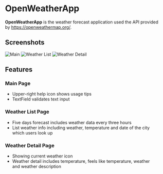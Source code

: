 # OpenWeatherApp

**OpenWeatherApp** is the weather forecast application used the API provided by https://openweathermap.org/.

## Screenshots
![Main](https://user-images.githubusercontent.com/63318866/110850492-13ca4000-826d-11eb-8da4-ef0210302b3b.PNG)
![Weather List](https://user-images.githubusercontent.com/63318866/110850495-14fb6d00-826d-11eb-8d75-5f1f99ca6464.PNG)
![Weather Detail](https://user-images.githubusercontent.com/63318866/110850497-14fb6d00-826d-11eb-86f2-01f5f326090a.PNG)

## Features
### Main Page
- Upper-right help icon shows usage tips 
- TextField validates text input

### Weather List Page
- Five days forecast includes weather data every three hours
- List weather info including weather, temperature and date of the city which users look up

### Weather Detail Page
- Showing current weather icon
- Weather detail includes temperature, feels like temperature, weather and weather description
